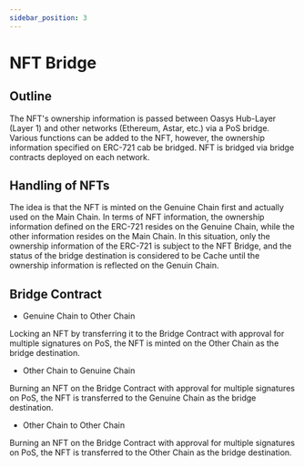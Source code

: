 ```yaml
---
sidebar_position: 3
---
```


# NFT Bridge

## Outline
The NFT's ownership information is passed between Oasys Hub-Layer (Layer 1) and other networks (Ethereum, Astar, etc.) via a PoS bridge. Various functions can be added to the NFT, however, the ownership information specified on ERC-721 cab be bridged. NFT is bridged via bridge contracts deployed on each network.

## Handling of NFTs
The idea is that the NFT is minted on the Genuine Chain first and actually used on the Main Chain. In terms of NFT information, the ownership information defined on the ERC-721 resides on the Genuine Chain, while the other information resides on the Main Chain. In this situation, only the ownership information of the ERC-721 is subject to the NFT Bridge, and the status of the bridge destination is considered to be Cache until the ownership information is reflected on the Genuin Chain.

## Bridge Contract
- Genuine Chain to Other Chain

Locking an NFT by transferring it to the Bridge Contract with approval for multiple signatures on PoS, the NFT is minted on the Other Chain as the bridge destination.

- Other Chain to Genuine Chain

Burning an NFT on the Bridge Contract with approval for multiple signatures on PoS, the NFT is transferred to the Genuine Chain as the bridge destination.

- Other Chain to Other Chain

Burning an NFT on the Bridge Contract with approval for multiple signatures on PoS, the NFT is transferred to the Other Chain as the bridge destination.

